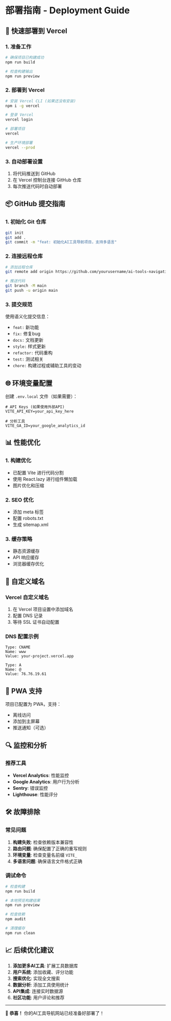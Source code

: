 # 部署指南 - Deployment Guide

## 🚀 快速部署到 Vercel

### 1. 准备工作
```bash
# 确保项目已构建成功
npm run build

# 检查构建输出
npm run preview
```

### 2. 部署到 Vercel
```bash
# 安装 Vercel CLI (如果还没有安装)
npm i -g vercel

# 登录 Vercel
vercel login

# 部署项目
vercel

# 生产环境部署
vercel --prod
```

### 3. 自动部署设置
1. 将代码推送到 GitHub
2. 在 Vercel 控制台连接 GitHub 仓库
3. 每次推送代码时自动部署

## 📦 GitHub 提交指南

### 1. 初始化 Git 仓库
```bash
git init
git add .
git commit -m "feat: 初始化AI工具导航项目，支持多语言"
```

### 2. 连接远程仓库
```bash
# 添加远程仓库
git remote add origin https://github.com/yourusername/ai-tools-navigation.git

# 推送代码
git branch -M main
git push -u origin main
```

### 3. 提交规范
使用语义化提交信息：
- `feat:` 新功能
- `fix:` 修复bug
- `docs:` 文档更新
- `style:` 样式更新
- `refactor:` 代码重构
- `test:` 测试相关
- `chore:` 构建过程或辅助工具的变动

## 🌐 环境变量配置

创建 `.env.local` 文件（如果需要）：
```env
# API Keys (如果使用外部API)
VITE_API_KEY=your_api_key_here

# 分析工具
VITE_GA_ID=your_google_analytics_id
```

## 📊 性能优化

### 1. 构建优化
- 已配置 Vite 进行代码分割
- 使用 React.lazy 进行组件懒加载
- 图片优化和压缩

### 2. SEO 优化
- 添加 meta 标签
- 配置 robots.txt
- 生成 sitemap.xml

### 3. 缓存策略
- 静态资源缓存
- API 响应缓存
- 浏览器缓存优化

## 🔧 自定义域名

### Vercel 自定义域名
1. 在 Vercel 项目设置中添加域名
2. 配置 DNS 记录
3. 等待 SSL 证书自动配置

### DNS 配置示例
```
Type: CNAME
Name: www
Value: your-project.vercel.app

Type: A
Name: @
Value: 76.76.19.61
```

## 📱 PWA 支持

项目已配置为 PWA，支持：
- 离线访问
- 添加到主屏幕
- 推送通知（可选）

## 🔍 监控和分析

### 推荐工具
- **Vercel Analytics**: 性能监控
- **Google Analytics**: 用户行为分析
- **Sentry**: 错误监控
- **Lighthouse**: 性能评分

## 🛠️ 故障排除

### 常见问题
1. **构建失败**: 检查依赖版本兼容性
2. **路由问题**: 确保配置了正确的重写规则
3. **环境变量**: 检查变量名前缀 `VITE_`
4. **多语言问题**: 确保语言文件格式正确

### 调试命令
```bash
# 检查构建
npm run build

# 本地预览构建结果
npm run preview

# 检查依赖
npm audit

# 清理缓存
npm run clean
```

## 📈 后续优化建议

1. **添加更多AI工具**: 扩展工具数据库
2. **用户系统**: 添加收藏、评分功能
3. **搜索优化**: 实现全文搜索
4. **数据分析**: 添加工具使用统计
5. **API集成**: 连接实时数据源
6. **社区功能**: 用户评论和推荐

---

🎉 **恭喜！** 你的AI工具导航网站已经准备好部署了！

